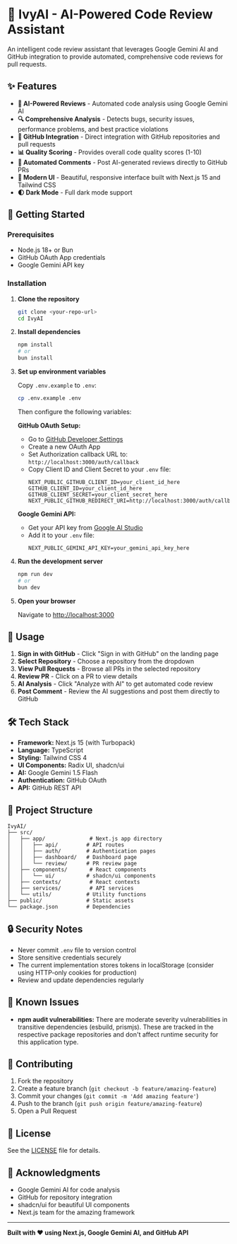 # 🤖 IvyAI - AI-Powered Code Review Assistant

An intelligent code review assistant that leverages Google Gemini AI and GitHub integration to provide automated, comprehensive code reviews for pull requests.

## ✨ Features

- **🎯 AI-Powered Reviews** - Automated code analysis using Google Gemini AI
- **🔍 Comprehensive Analysis** - Detects bugs, security issues, performance problems, and best practice violations
- **🔗 GitHub Integration** - Direct integration with GitHub repositories and pull requests
- **📊 Quality Scoring** - Provides overall code quality scores (1-10)
- **💬 Automated Comments** - Post AI-generated reviews directly to GitHub PRs
- **🎨 Modern UI** - Beautiful, responsive interface built with Next.js 15 and Tailwind CSS
- **🌓 Dark Mode** - Full dark mode support

## 🚀 Getting Started

### Prerequisites

- Node.js 18+ or Bun
- GitHub OAuth App credentials
- Google Gemini API key

### Installation

1. **Clone the repository**
   ```bash
   git clone <your-repo-url>
   cd IvyAI
   ```

2. **Install dependencies**
   ```bash
   npm install
   # or
   bun install
   ```

3. **Set up environment variables**
   
   Copy `.env.example` to `.env`:
   ```bash
   cp .env.example .env
   ```

   Then configure the following variables:
   
   **GitHub OAuth Setup:**
   - Go to [GitHub Developer Settings](https://github.com/settings/developers)
   - Create a new OAuth App
   - Set Authorization callback URL to: `http://localhost:3000/auth/callback`
   - Copy Client ID and Client Secret to your `.env` file:
     ```env
     NEXT_PUBLIC_GITHUB_CLIENT_ID=your_client_id_here
     GITHUB_CLIENT_ID=your_client_id_here
     GITHUB_CLIENT_SECRET=your_client_secret_here
     NEXT_PUBLIC_GITHUB_REDIRECT_URI=http://localhost:3000/auth/callback
     ```

   **Google Gemini API:**
   - Get your API key from [Google AI Studio](https://makersuite.google.com/app/apikey)
   - Add it to your `.env` file:
     ```env
     NEXT_PUBLIC_GEMINI_API_KEY=your_gemini_api_key_here
     ```

4. **Run the development server**
   ```bash
   npm run dev
   # or
   bun dev
   ```

5. **Open your browser**
   
   Navigate to [http://localhost:3000](http://localhost:3000)

## 📖 Usage

1. **Sign in with GitHub** - Click "Sign in with GitHub" on the landing page
2. **Select Repository** - Choose a repository from the dropdown
3. **View Pull Requests** - Browse all PRs in the selected repository
4. **Review PR** - Click on a PR to view details
5. **AI Analysis** - Click "Analyze with AI" to get automated code review
6. **Post Comment** - Review the AI suggestions and post them directly to GitHub

## 🛠️ Tech Stack

- **Framework:** Next.js 15 (with Turbopack)
- **Language:** TypeScript
- **Styling:** Tailwind CSS 4
- **UI Components:** Radix UI, shadcn/ui
- **AI:** Google Gemini 1.5 Flash
- **Authentication:** GitHub OAuth
- **API:** GitHub REST API

## 📁 Project Structure

```
IvyAI/
├── src/
│   ├── app/              # Next.js app directory
│   │   ├── api/         # API routes
│   │   ├── auth/        # Authentication pages
│   │   ├── dashboard/   # Dashboard page
│   │   └── review/      # PR review page
│   ├── components/       # React components
│   │   └── ui/          # shadcn/ui components
│   ├── contexts/         # React contexts
│   ├── services/         # API services
│   └── utils/           # Utility functions
├── public/              # Static assets
└── package.json         # Dependencies
```

## 🔒 Security Notes

- Never commit `.env` file to version control
- Store sensitive credentials securely
- The current implementation stores tokens in localStorage (consider using HTTP-only cookies for production)
- Review and update dependencies regularly

## 📝 Known Issues

- **npm audit vulnerabilities:** There are moderate severity vulnerabilities in transitive dependencies (esbuild, prismjs). These are tracked in the respective package repositories and don't affect runtime security for this application type.

## 🤝 Contributing

1. Fork the repository
2. Create a feature branch (`git checkout -b feature/amazing-feature`)
3. Commit your changes (`git commit -m 'Add amazing feature'`)
4. Push to the branch (`git push origin feature/amazing-feature`)
5. Open a Pull Request

## 📄 License

See the [LICENSE](LICENSE) file for details.

## 🙏 Acknowledgments

- Google Gemini AI for code analysis
- GitHub for repository integration
- shadcn/ui for beautiful UI components
- Next.js team for the amazing framework

---

**Built with ❤️ using Next.js, Google Gemini AI, and GitHub API**
